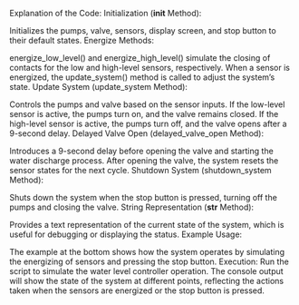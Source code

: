 Explanation of the Code:
Initialization (__init__ Method):

Initializes the pumps, valve, sensors, display screen, and stop button to their default states.
Energize Methods:

energize_low_level() and energize_high_level() simulate the closing of contacts for the low and high-level sensors, respectively.
When a sensor is energized, the update_system() method is called to adjust the system’s state.
Update System (update_system Method):

Controls the pumps and valve based on the sensor inputs.
If the low-level sensor is active, the pumps turn on, and the valve remains closed.
If the high-level sensor is active, the pumps turn off, and the valve opens after a 9-second delay.
Delayed Valve Open (delayed_valve_open Method):

Introduces a 9-second delay before opening the valve and starting the water discharge process.
After opening the valve, the system resets the sensor states for the next cycle.
Shutdown System (shutdown_system Method):

Shuts down the system when the stop button is pressed, turning off the pumps and closing the valve.
String Representation (__str__ Method):

Provides a text representation of the current state of the system, which is useful for debugging or displaying the status.
Example Usage:

The example at the bottom shows how the system operates by simulating the energizing of sensors and pressing the stop button.
Execution:
Run the script to simulate the water level controller operation.
The console output will show the state of the system at different points, reflecting the actions taken when the sensors are energized or the stop button is pressed.